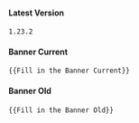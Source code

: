 #### Latest Version

```
1.23.2
```

#### Banner Current

```
{{Fill in the Banner Current}}
```

#### Banner Old

```
{{Fill in the Banner Old}}
```
